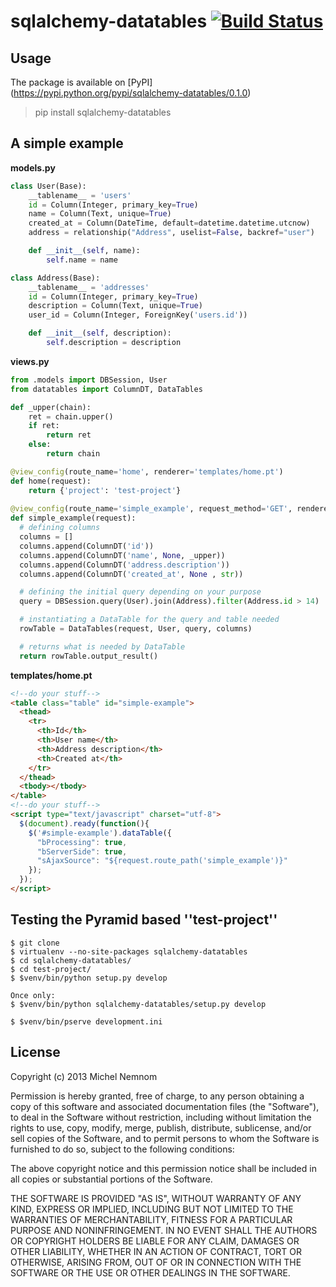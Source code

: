 sqlalchemy-datatables [![Build Status](https://travis-ci.org/Pegase745/sqlalchemy-datatables.png?branch=master)](https://travis-ci.org/Pegase745/sqlalchemy-datatables)
=====================

## Usage
The package is available on [PyPI] (https://pypi.python.org/pypi/sqlalchemy-datatables/0.1.0)

> pip install sqlalchemy-datatables

## A simple example

**models.py**
```python
class User(Base):
    __tablename__ = 'users'
    id = Column(Integer, primary_key=True)
    name = Column(Text, unique=True)
    created_at = Column(DateTime, default=datetime.datetime.utcnow)
    address = relationship("Address", uselist=False, backref="user")

    def __init__(self, name):
        self.name = name

class Address(Base):
    __tablename__ = 'addresses'
    id = Column(Integer, primary_key=True)
    description = Column(Text, unique=True)
    user_id = Column(Integer, ForeignKey('users.id'))

    def __init__(self, description):
        self.description = description
```

**views.py**
```python
from .models import DBSession, User
from datatables import ColumnDT, DataTables

def _upper(chain):
    ret = chain.upper()
    if ret:
        return ret
    else:
        return chain

@view_config(route_name='home', renderer='templates/home.pt')
def home(request):
    return {'project': 'test-project'}
    
@view_config(route_name='simple_example', request_method='GET', renderer='json')
def simple_example(request):
  # defining columns
  columns = []
  columns.append(ColumnDT('id'))
  columns.append(ColumnDT('name', None, _upper))
  columns.append(ColumnDT('address.description'))
  columns.append(ColumnDT('created_at', None , str))

  # defining the initial query depending on your purpose
  query = DBSession.query(User).join(Address).filter(Address.id > 14)

  # instantiating a DataTable for the query and table needed
  rowTable = DataTables(request, User, query, columns) 

  # returns what is needed by DataTable 
  return rowTable.output_result()
```

**templates/home.pt**
```html
<!--do your stuff-->
<table class="table" id="simple-example">
  <thead>
    <tr>
      <th>Id</th>
      <th>User name</th>
      <th>Address description</th>
      <th>Created at</th>
    </tr>
  </thead>
  <tbody></tbody>
</table>
<!--do your stuff-->
<script type="text/javascript" charset="utf-8">
  $(document).ready(function(){
    $('#simple-example').dataTable({
      "bProcessing": true,
      "bServerSide": true,
      "sAjaxSource": "${request.route_path('simple_example')}"
    });
  });
</script>
```

## Testing the Pyramid based ''test-project''
```shell
$ git clone 
$ virtualenv --no-site-packages sqlalchemy-datatables
$ cd sqlalchemy-datatables/
$ cd test-project/
$ $venv/bin/python setup.py develop

Once only: 
$ $venv/bin/python sqlalchemy-datatables/setup.py develop

$ $venv/bin/pserve development.ini
```

## License

Copyright (c) 2013 Michel Nemnom

Permission is hereby granted, free of charge, to any person obtaining a copy of
this software and associated documentation files (the "Software"), to deal in
the Software without restriction, including without limitation the rights to
use, copy, modify, merge, publish, distribute, sublicense, and/or sell copies of
the Software, and to permit persons to whom the Software is furnished to do so,
subject to the following conditions:

The above copyright notice and this permission notice shall be included in all
copies or substantial portions of the Software.

THE SOFTWARE IS PROVIDED "AS IS", WITHOUT WARRANTY OF ANY KIND, EXPRESS OR
IMPLIED, INCLUDING BUT NOT LIMITED TO THE WARRANTIES OF MERCHANTABILITY, FITNESS
FOR A PARTICULAR PURPOSE AND NONINFRINGEMENT. IN NO EVENT SHALL THE AUTHORS OR
COPYRIGHT HOLDERS BE LIABLE FOR ANY CLAIM, DAMAGES OR OTHER LIABILITY, WHETHER
IN AN ACTION OF CONTRACT, TORT OR OTHERWISE, ARISING FROM, OUT OF OR IN
CONNECTION WITH THE SOFTWARE OR THE USE OR OTHER DEALINGS IN THE SOFTWARE.
